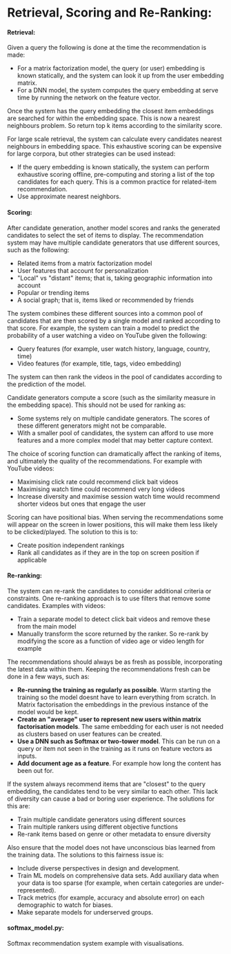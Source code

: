 # Retrieval, Scoring and Re-Ranking:  

#### Retrieval:  
Given a query the following is done at the time the recommendation is made:
* For a matrix factorization model, the query (or user) embedding is known statically, and the system can look 
it up from the user embedding matrix.
* For a DNN model, the system computes the query embedding at serve time by running the network on the feature vector.  

Once the system has the query embedding the closest item embeddings are searched for within the embedding space. This 
is now a nearest neighbours problem. So return top k items according to the similarity score.  

For large scale retrieval, the system can calculate every candidates nearest neighbours in embedding space. This 
exhaustive scoring can be expensive for large corpora, but other strategies can be used instead:  
* If the query embedding is known statically, the system can perform exhaustive scoring offline, pre-computing and 
storing a list of the top candidates for each query. This is a common practice for related-item recommendation.
* Use approximate nearest neighbors.  

#### Scoring:  
After candidate generation, another model scores and ranks the generated candidates to select the set of items to 
display. The recommendation system may have multiple candidate generators that use different sources, such as the 
following:  
* Related items from a matrix factorization model
* User features that account for personalization
* "Local" vs "distant" items; that is, taking geographic information into account
* Popular or trending items
* A social graph; that is, items liked or recommended by friends  

The system combines these different sources into a common pool of candidates that are then scored by a single model and 
ranked according to that score. For example, the system can train a model to predict the probability of a user watching 
a video on YouTube given the following:
* Query features (for example, user watch history, language, country, time)
* Video features (for example, title, tags, video embedding)  

The system can then rank the videos in the pool of candidates according to the prediction of the model.

Candidate generators compute a score (such as the similarity measure in the embedding space). This should not be used 
for ranking as:
* Some systems rely on multiple candidate generators. The scores of these different generators might not be comparable.
* With a smaller pool of candidates, the system can afford to use more features and a more complex model that may 
better capture context.  

The choice of scoring function can dramatically affect the ranking of items, and ultimately the quality of the 
recommendations. For example with YouTube videos:
* Maximising click rate could recommend click bait videos
* Maximising watch time could recommend very long videos
* Increase diversity and maximise session watch time would recommend shorter videos but ones that engage the user  

Scoring can have positional bias. When serving the recommendations some will appear on the screen in lower positions, 
this will make them less likely to be clicked/played. The solution to this is to:
* Create position independent rankings
* Rank all candidates as if they are in the top on screen position if applicable  

#### Re-ranking:  
The system can re-rank the candidates to consider additional criteria or constraints. One re-ranking approach is to 
use filters that remove some candidates. Examples with videos: 
* Train a separate model to detect click bait videos and remove these from the main model  
* Manually transform the score returned by the ranker. So re-rank by modifying the score as a function of video age or 
video length for example  

The recommendations should always be as fresh as possible, incorporating the latest data within them. Keeping the 
recommendations fresh can be done in a few ways, such as:  
* **Re-running the training as regularly as possible**. Warm starting the training so the model doesnt have to learn 
everything from scratch. In Matrix factorisation the embeddings in the previous instance of the model would be kept.  
* **Create an "average" user to represent new users within matrix factorisation models**. The same embedding for each 
user is not needed as clusters based on user features can be created.  
* **Use a DNN such as Softmax or two-tower model**. This can be run on a query or item not seen in the training as it 
runs on feature vectors as inputs.  
* **Add document age as a feature**. For example how long the content has been out for.  

If the system always recommend items that are "closest" to the query embedding, the candidates tend to be very similar 
to each other. This lack of diversity can cause a bad or boring user experience. The solutions for this are:  
* Train multiple candidate generators using different sources
* Train multiple rankers using different objective functions
* Re-rank items based on genre or other metadata to ensure diversity  

Also ensure that the model does not have unconscious bias learned from the training data. The solutions to this fairness 
issue is:  
* Include diverse perspectives in design and development.
* Train ML models on comprehensive data sets. Add auxiliary data when your data is too sparse (for example, when 
certain categories are under-represented).
* Track metrics (for example, accuracy and absolute error) on each demographic to watch for biases.
* Make separate models for underserved groups.

#### softmax_model.py:  
Softmax recommendation system example with visualisations.
